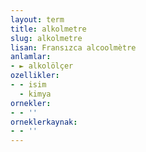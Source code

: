 ```yaml
---
layout: term
title: alkolmetre
slug: alkolmetre
lisan: Fransızca alcoolmètre
anlamlar:
- ► alkolölçer
ozellikler:
- - isim
  - kimya
ornekler:
- - ''
orneklerkaynak:
- - ''
---
```

